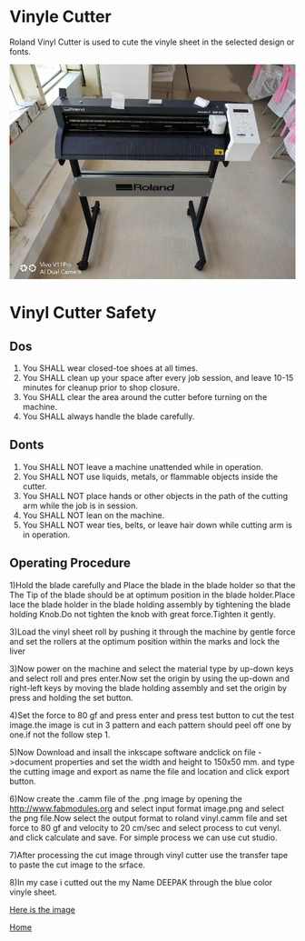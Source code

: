 # Vinyle Cutter

Roland Vinyl Cutter is used to cute the vinyle sheet in the selected design or fonts.

![deepak_repo](img/vinylecutter.jpeg)

# Vinyl Cutter Safety

## Dos
1) You SHALL wear closed-toe shoes at all times.
2) You SHALL clean up your space after every job session, and leave 10-15 minutes for cleanup prior to shop closure.
3) You SHALL clear the area around the cutter before turning on the machine.
4) You SHALL always handle the blade carefully.

## Donts

1) You SHALL NOT leave a machine unattended while in operation.
2) You SHALL NOT use liquids, metals, or flammable objects inside the cutter.
3) You SHALL NOT place hands or other objects in the path of the cutting arm while the job is in session.
4) You SHALL NOT lean on the machine.
5) You SHALL NOT wear ties, belts, or leave hair down while cutting arm is in operation.


## Operating Procedure

1)Hold the blade carefully and Place the blade in the blade holder so that the The Tip of the blade should be at optimum position in the blade holder.Place lace the blade holder in the blade holding assembly by tightening the blade holding Knob.Do not tighten the knob with great force.Tighten it gently.

3)Load the vinyl sheet roll by pushing it through the machine by gentle force and set the rollers at the optimum position within the marks and lock the liver

3)Now power on the machine and select the material type by up-down keys and select roll and pres enter.Now set the origin by using the up-down and right-left  keys by moving the blade holding assembly and set the origin by press and holding the set button.

4)Set the force to 80 gf and press enter and press test button to cut the test image.the image is cut in 3 pattern and each pattern should peel off one by one.if not the follow step 1.

5)Now Download and insall the inkscape software andclick on file ->document properties and  set the width and height to 150x50 mm. and type the cutting image and export as name the file and location and click export button.

6)Now create the .camm file of the .png image by opening the http://www.fabmodules.org and select input format image.png and select the png file.Now select the output format to roland vinyl.camm file and set force to 80 gf and velocity to 20 cm/sec and select process to cut venyl. and click calculate and save.
For simple process we can use cut studio.

7)After processing the cut image through vinyl cutter use the transfer tape to paste the cut image to the srface.

8)In my case i cutted out the my Name DEEPAK through the blue color vinyle sheet.

[Here is the image](img/deepakj.jpeg)

[Home](https://github.com/deepak2145/deepak_repo)
